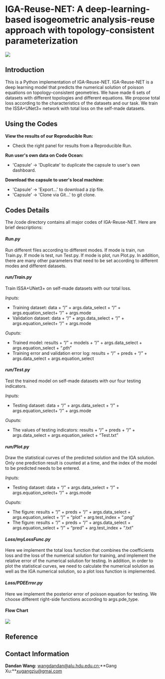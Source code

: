 
# IGA-Reuse-NET: A deep-learning-based isogeometric analysis-reuse approach with topology-consistent parameterization

![](data\imgs\ISSA+UNet3+.png)

## Introduction

This is a Python implementation of IGA-Reuse-NET.  IGA-Reuse-NET is a deep learning model that predicts the numerical solution of poisson equations on topology-consistent geometries. We have made 6 sets of datasets with different topologies and different equations. We propose total loss according to the characteristics of the datasets and our task. We train the ISSA+UNet3+ network with total loss on the self-made datasets.

## Using the Codes

**View the results of our Reproducible Run:**

- Check the right panel for results from a Reproducible Run.

**Run user's own data on Code Ocean:**

- 'Capsule' -> 'Duplicate' to duplicate the capsule to user's own dashboard.

**Download the capsule to user's local machine:**

- 'Capsule' -> 'Export...' to download a zip file.
- 'Capsule' -> 'Clone via Git...' to git clone.

## Codes Details

The /code directory contains all major codes of IGA-Reuse-NET. Here are brief descriptions:

#### *Run.py*

Run different files according to different modes. If mode is train, run Train.py. If mode is test, run Test.py. If mode is plot, run Plot.py. In addition, there are many other parameters that need to be set according to different modes and different datasets.

#### *run/Train.py*

Train ISSA+UNet3+ on self-made datasets with our total loss.

*Inputs:*

+ Training dataset: data + “/” + args.data_select +  “/” + args.equation_select+ “/” + args.mode
+ Validation dataset: data + “/” + args.data_select +  “/” + args.equation_select+ “/” + args.mode

*Ouputs:*

+ Trained model: results + “/” + models + “/” + args.data_select + args.equation_select + “.pth”
+ Training error and validation error log: results + “/” + preds + “/” + args.data_select + args.equation_select

#### *run/Test.py*

Test the trained model on self-made datasets with our four testing indicators.

*Inputs:*

+ Testing dataset: data + “/” + args.data_select +  “/” + args.equation_select+ “/” + args.mode

*Ouputs:*

+ The values of testing indicators: results + “/” + preds + “/” + args.data_select + args.equation_select + “Test.txt”

#### *run/Plot.py*

Draw the statistical curves of the predicted solution and the IGA solution. Only one prediction result is counted at a time, and the index of the model to be predicted needs to be entered.

*Inputs:*

+ Testing dataset: data + “/” + args.data_select +  “/” + args.equation_select+ “/” + args.mode

*Ouputs:*

+ The figure: results + “/” + preds + “/” + args.data_select + args.equation_select + “/” +  “plot” + arg.test_index + “.png”
+ The figure: results + “/” + preds + “/” + args.data_select + args.equation_select + “/” +  “pred” + arg.test_index + “.txt”

#### *Loss/myLossFunc.py*

Here we implement the total loss function that combines the coefficients loss and the loss of the numerical solution for training, and implement the relative error of the numerical solution for testing. In addition, in order to plot the statistical curves, we need to calculate the numerical solution as well as the IGA numerical solution, so a plot loss function is implemented.

#### *Loss/PDEError.py*

Here we  implement the posterior error of poisson equation for testing.  We choose different right-side functions according to args.pde_type.

#### Flow Chart

![](data\imgs\FlowChart.png)

## Reference



## Contact Information

**Dandan Wang:** wangdandan@alu.hdu.edu.cn;**Gang Xu:**xugangzju@gmai.com
